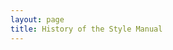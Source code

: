 ```yaml
---
layout: page
title: History of the Style Manual
---
```


<div id="non-interactive-timeline" class="mt-2"></div>
